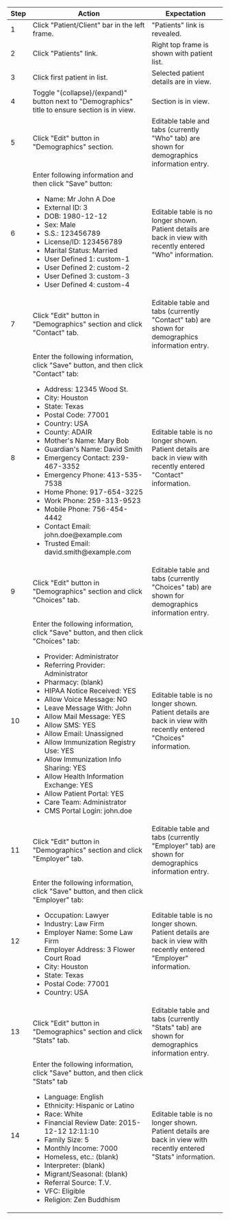 <table>
  <thead>
    <tr>
      <th align="center">Step</th>
      <th align="center">Action</th>
      <th align="center">Expectation</th>
    </tr>
  </thead>
  <tbody>
    <tr>
      <td>1</td>
      <td>Click &quot;Patient/Client&quot; bar in the left frame.</td>
      <td>&quot;Patients&quot; link is revealed.</td>
    </tr>
    <tr>
      <td>2</td>
      <td>Click &quot;Patients&quot; link.</td>
      <td>Right top frame is shown with patient list.</td>
    </tr>
    <tr>
      <td>3</td>
      <td>Click first patient in list.</td>
      <td>Selected patient details are in view.</td>
    </tr>
    <tr>
      <td>4</td>
      <td>Toggle &quot;(collapse)/(expand)&quot; button next to &quot;Demographics&quot; title to ensure section is in view.</td>
      <td>Section is in view.</td>
    </tr>
    <tr>
      <td>5</td>
      <td>Click &quot;Edit&quot; button in &quot;Demographics&quot; section.</td>
      <td>Editable table and tabs (currently &quot;Who&quot; tab) are shown for demographics information entry.</td>
    </tr>
    <tr>
      <td>6</td>
      <td>Enter following information and then click &quot;Save&quot; button:
      <ul>
        <li>Name: Mr John A Doe</li>
        <li>External ID: 3</li>
        <li>DOB: 1980-12-12</li>
        <li>Sex: Male</li>
        <li>S.S.: 123456789</li>
        <li>License/ID: 123456789</li>
        <li>Marital Status: Married</li>
        <li>User Defined 1: custom-1</li>
        <li>User Defined 2: custom-2</li>
        <li>User Defined 3: custom-3</li>
        <li>User Defined 4: custom-4</li>
      </ul>
      </td>
      <td>Editable table is no longer shown. Patient details are back in view with recently entered &quot;Who&quot; information.</td>
    </tr>
    <tr>
      <td>7</td>
      <td>Click &quot;Edit&quot; button in &quot;Demographics&quot; section and click &quot;Contact&quot; tab.</td>
      <td>Editable table and tabs (currently &quot;Contact&quot; tab) are shown for demographics information entry.</td>
    </tr>
    <tr>
      <td>8</td>
      <td>Enter the following information, click &quot;Save&quot; button, and then click &quot;Contact&quot; tab:
      <ul>
        <li>Address: 12345 Wood St.</li>
        <li>City: Houston</li>
        <li>State: Texas</li>
        <li>Postal Code: 77001</li>
        <li>Country: USA</li>
        <li>County: ADAIR</li>
        <li>Mother&#39;s Name: Mary Bob</li>
        <li>Guardian&#39;s Name: David Smith</li>
        <li>Emergency Contact: 239-467-3352</li>
        <li>Emergency Phone: 413-535-7538</li>
        <li>Home Phone: 917-654-3225</li>
        <li>Work Phone: 259-313-9523</li>
        <li>Mobile Phone: 756-454-4442</li>
        <li>Contact Email: john.doe@example.com</li>
        <li>Trusted Email: david.smith@example.com</li>
      </ul>
      </td>
      <td>Editable table is no longer shown. Patient details are back in view with recently entered &quot;Contact&quot; information.</td>
    </tr>
    <tr>
      <td>9</td>
      <td>Click &quot;Edit&quot; button in &quot;Demographics&quot; section and click &quot;Choices&quot; tab.</td>
      <td>Editable table and tabs (currently &quot;Choices&quot; tab) are shown for demographics information entry.</td>
    </tr>
    <tr>
      <td>10</td>
      <td>Enter the following information, click &quot;Save&quot; button, and then click &quot;Choices&quot; tab:
      <ul>
        <li>Provider: Administrator</li>
        <li>Referring Provider: Administrator</li>
        <li>Pharmacy: (blank)</li>
        <li>HIPAA Notice Received: YES</li>
        <li>Allow Voice Message: NO</li>
        <li>Leave Message With: John</li>
        <li>Allow Mail Message: YES</li>
        <li>Allow SMS: YES</li>
        <li>Allow Email: Unassigned</li>
        <li>Allow Immunization Registry Use: YES</li>
        <li>Allow Immunization Info Sharing: YES</li>
        <li>Allow Health Information Exchange: YES</li>
        <li>Allow Patient Portal: YES</li>
        <li>Care Team: Administrator</li>
        <li>CMS Portal Login: john.doe</li>
      </ul>
      </td>
      <td>Editable table is no longer shown. Patient details are back in view with recently entered &quot;Choices&quot; information.</td>
    </tr>
    <tr>
      <td>11</td>
      <td>Click &quot;Edit&quot; button in &quot;Demographics&quot; section and click &quot;Employer&quot; tab.</td>
      <td>Editable table and tabs (currently &quot;Employer&quot; tab) are shown for demographics information entry.</td>
    </tr>
    <tr>
      <td>12</td>
      <td>Enter the following information, click &quot;Save&quot; button, and then click &quot;Employer&quot; tab:
      <ul>
        <li>Occupation: Lawyer</li>
        <li>Industry: Law Firm</li>
        <li>Employer Name: Some Law Firm</li>
        <li>Employer Address: 3 Flower Court Road</li>
        <li>City: Houston</li>
        <li>State: Texas</li>
        <li>Postal Code: 77001</li>
        <li>Country: USA</li>
      </ul>
      </td>
      <td>Editable table is no longer shown. Patient details are back in view with recently entered &quot;Employer&quot; information.</td>
    </tr>
    <tr>
      <td>13</td>
      <td>Click &quot;Edit&quot; button in &quot;Demographics&quot; section and click &quot;Stats&quot; tab.</td>
      <td>Editable table and tabs (currently &quot;Stats&quot; tab) are shown for demographics information entry.</td>
    </tr>
    <tr>
      <td>14</td>
      <td>Enter the following information, click &quot;Save&quot; button, and then click &quot;Stats&quot; tab
      <ul>
        <li>Language: English</li>
        <li>Ethnicity: Hispanic or Latino</li>
        <li>Race: White</li>
        <li>Financial Review Date: 2015-12-12 12:11:10</li>
        <li>Family Size: 5</li>
        <li>Monthly Income: 7000</li>
        <li>Homeless, etc.: (blank)</li>
        <li>Interpreter: (blank)</li>
        <li>Migrant/Seasonal: (blank)</li>
        <li>Referral Source: T.V.</li>
        <li>VFC: Eligible</li>
        <li>Religion: Zen Buddhism</li>
      </ul>
      </td>
      <td>Editable table is no longer shown. Patient details are back in view with recently entered &quot;Stats&quot; information.</td>
    </tr>
  </tbody>
</table>
